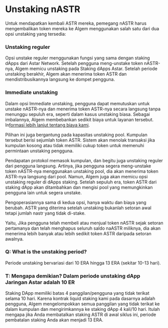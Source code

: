 # Unstaking nASTR

Untuk mendapatkan kembali ASTR mereka, pemegang nASTR harus mengembalikan token mereka ke Algem menggunakan salah satu dari dua opsi unstaking yang tersedia:

### Unstaking reguler

Opsi unstake reguler menggunakan fungsi yang sama dengan staking dApps dari Astar Network. Setelah pengguna meng-unstake token nASTR-nya, Algem memicu unstaking pada Staking dApps Astar. Setelah periode unstaking berakhir, Algem akan menerima token ASTR dan mendistribusikannya langsung ke dompet pengguna.

### Immediate unstaking

Dalam opsi Immediate unstaking, pengguna dapat memutuskan untuk unstake nASTR-nya dan menerima token ASTR-nya secara langsung tanpa menunggu sepuluh era, seperti dalam kasus unstaking biasa. Sebagai imbalannya, Algem membebankan sedikit biaya untuk layanan tersebut. In[formasi lebih lanjut tentang biaya kami](../pendapatan-protokol.md).

Pilihan ini juga bergantung pada kapasitas unstaking pool. Kumpulan tersebut berisi sejumlah token ASTR. Sistem akan menolak transaksi jika kumpulan kosong atau tidak memiliki cukup token untuk memenuhi permintaan unstaking pengguna.

Pendapatan protokol memasok kumpulan, dan begitu juga unstaking reguler dari pengguna langsung. Artinya, jika pengguna segera meng-unstake token nASTR-nya menggunakan unstaking pool, dia akan menerima token ASTR-nya langsung dari pool. Namun, Algem juga akan memicu opsi unstaking reguler di dApps staking. Setelah sepuluh era, token ASTR dari staking dApp akan ditambahkan dan mengisi pool yang memungkinkan pengguna lain untuk segera unstake.

Pengoperasiannya sama di kedua opsi, hanya waktu dan biaya yang berubah. ASTR yang diterima setelah unstaking bukanlah setoran awal tetapi jumlah nastr yang tidak di-stake.

Yaitu, Jika pengguna telah membeli atau menjual token nASTR sejak setoran pertamanya dan telah menghapus seluruh saldo naASTR miliknya, dia akan menerima lebih banyak atau lebih sedikit token ASTR daripada setoran awalnya.

### Q: What is the unstaking period?

Periode unstaking bervariasi dari 10 ERA hingga 13 ERA (sekitar 10-13 hari).

### T: Mengapa demikian? Dalam periode unstaking dApp Jaringan Astar adalah 10 ER

Staking DApp memiliki batas 4 panggilan/pengguna yang tidak terikat selama 10 hari. Karena kontrak liquid staking kami pada dasarnya adalah pengguna, Algem mengelompokkan semua panggilan yang tidak terikat ke dalam kumpulan dan mengirimkannya ke staking dApp 4 kali/10 hari. Itulah mengapa jika Anda membatalkan staking ASTR di awal siklus ini, periode pembatalan staking Anda akan menjadi 13 ERA.
